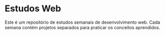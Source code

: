 # Estudos Web

Este é um repositório de estudos semanais de desenvolvimento web.
Cada semana contém projetos separados para praticar os conceitos aprendidos.
